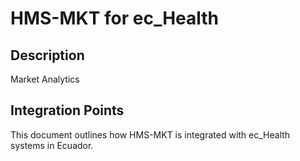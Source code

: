 # HMS-MKT for ec_Health

## Description

Market Analytics

## Integration Points

This document outlines how HMS-MKT is integrated with ec_Health systems in Ecuador.
